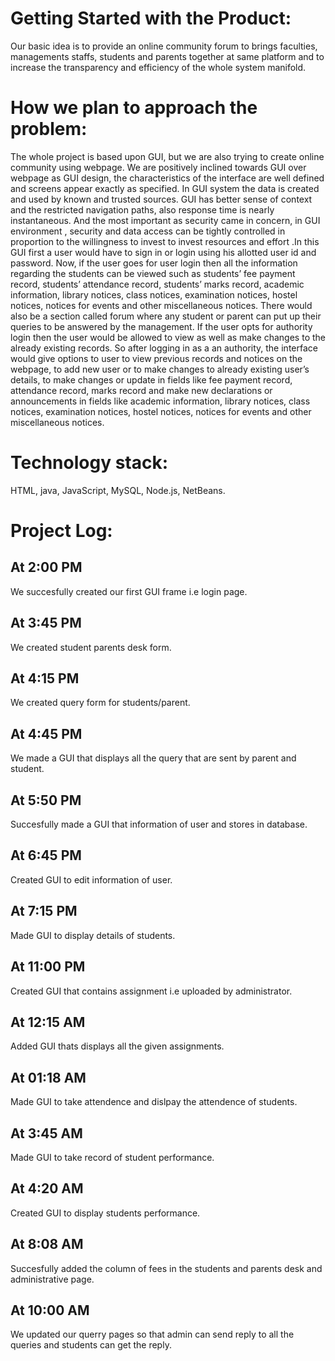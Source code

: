 # Getting Started with the Product:
Our basic idea is to provide an online community forum to brings faculties, managements staffs, 
students and parents together at same platform and to increase the transparency and efficiency of the whole system manifold.
# How we plan to approach the problem:
The whole project is based upon GUI, but we are also trying to create online community using webpage.
We are positively inclined towards GUI over webpage as GUI design, the characteristics of the interface are well defined and 
screens appear exactly as specified. In GUI system the data is created and used by known and trusted sources. GUI has better 
sense of context and the restricted navigation paths, also response time is nearly instantaneous. And the most important as
security came in concern, in GUI environment , security and data access can be tightly controlled in proportion to the willingness 
to invest to invest resources and effort .In this GUI first a user would have to sign in or login using his allotted user id 
and password. Now, if the user goes for user login then all the information regarding the students can be viewed such as
students’ fee payment record, students’ attendance record, students’ marks record, academic information, library notices,
class notices, examination notices, hostel notices, notices for events and other miscellaneous notices.
There would also be a section called forum where any student or parent can put up their queries to be answered by the management.
If the user opts for authority login then the user would be allowed to view as well as make changes to the already existing records.
So after logging in as a an authority, the interface would give options to user to view previous records and notices on the 
webpage, to add new user or to make changes to already existing user’s details, to make changes or update in fields like
fee payment record, attendance record, marks record and make new declarations or announcements in fields like academic
information, library notices, class notices, examination notices, hostel notices, notices for events and other
miscellaneous notices.
# Technology stack:
HTML, java, JavaScript, MySQL, Node.js, NetBeans.
# Project Log:
## At 2:00 PM
We succesfully created our first GUI frame i.e login page.
## At 3:45 PM
We created student parents desk form.
## At 4:15 PM
We created query form for students/parent.
## At 4:45 PM
We made a GUI that displays all the query that are sent by parent and student. 
## At 5:50 PM
Succesfully made a GUI that information of user and stores in database.
## At 6:45 PM
Created GUI to edit information of user.
## At 7:15 PM
Made GUI to display details of students.
## At 11:00 PM
Created GUI that contains assignment i.e uploaded by administrator.
## At 12:15 AM
Added GUI thats displays all the given assignments.
## At 01:18 AM
Made GUI to take attendence and dislpay the attendence of students.
## At 3:45 AM
Made GUI to take record of student performance.
## At 4:20 AM
Created GUI to display students performance.
## At 8:08 AM
Succesfully added the column of fees in the students and parents desk and administrative page.
## At 10:00 AM
We updated our querry pages so that admin can send reply to all the queries and students can get the reply.
